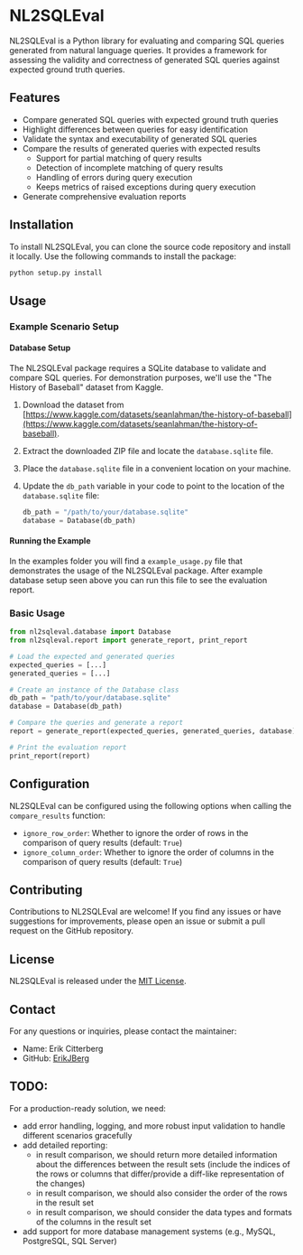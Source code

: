 # NL2SQLEval

NL2SQLEval is a Python library for evaluating and comparing SQL queries generated from natural language queries. 
It provides a framework for assessing the validity and correctness of generated SQL queries against expected ground truth queries.

## Features

- Compare generated SQL queries with expected ground truth queries
- Highlight differences between queries for easy identification
- Validate the syntax and executability of generated SQL queries
- Compare the results of generated queries with expected results
  - Support for partial matching of query results
  - Detection of incomplete matching of query results
  - Handling of errors during query execution
  - Keeps metrics of raised exceptions during query execution
- Generate comprehensive evaluation reports

## Installation

To install NL2SQLEval, you can clone the source code repository and install it locally.
Use the following commands to install the package:

```bash
python setup.py install
```

## Usage

### Example Scenario Setup

#### Database Setup

The NL2SQLEval package requires a SQLite database to validate and compare SQL queries. For demonstration purposes, we'll use the "The History of Baseball" dataset from Kaggle.

1. Download the dataset from [https://www.kaggle.com/datasets/seanlahman/the-history-of-baseball](https://www.kaggle.com/datasets/seanlahman/the-history-of-baseball).

2. Extract the downloaded ZIP file and locate the `database.sqlite` file.

3. Place the `database.sqlite` file in a convenient location on your machine.

4. Update the `db_path` variable in your code to point to the location of the `database.sqlite` file:

   ```python
   db_path = "/path/to/your/database.sqlite"
   database = Database(db_path)

#### Running the Example

In the examples folder you will find a `example_usage.py` file that demonstrates the usage of the NL2SQLEval package. 
After example database setup seen above you can run this file to see the evaluation report.

### Basic Usage

```python
from nl2sqleval.database import Database
from nl2sqleval.report import generate_report, print_report

# Load the expected and generated queries
expected_queries = [...]
generated_queries = [...]

# Create an instance of the Database class
db_path = "path/to/your/database.sqlite"
database = Database(db_path)

# Compare the queries and generate a report
report = generate_report(expected_queries, generated_queries, database)

# Print the evaluation report
print_report(report)
```

## Configuration

NL2SQLEval can be configured using the following options when calling the `compare_results` function:

- `ignore_row_order`: Whether to ignore the order of rows in the comparison of query results (default: `True`)
- `ignore_column_order`: Whether to ignore the order of columns in the comparison of query results (default: `True`)

## Contributing

Contributions to NL2SQLEval are welcome! 
If you find any issues or have suggestions for improvements, please open an issue or submit a pull request on the GitHub repository.

## License

NL2SQLEval is released under the [MIT License](https://opensource.org/licenses/MIT).

## Contact

For any questions or inquiries, please contact the maintainer:

- Name: Erik Citterberg
- GitHub: [ErikJBerg](https://github.com/ErikJBerg)


## TODO:

For a production-ready solution, we need:
- add error handling, logging, and more robust input validation to handle different scenarios gracefully
- add detailed reporting: 
  - in result comparison, we should return more detailed information about the differences between the result sets (include the indices of the rows or columns that differ/provide a diff-like representation of the changes) 
  - in result comparison, we should also consider the order of the rows in the result set
  - in result comparison, we should consider the data types and formats of the columns in the result set
- add support for more database management systems (e.g., MySQL, PostgreSQL, SQL Server)

